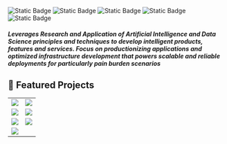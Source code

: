 ![Static Badge](https://img.shields.io/badge/MLOPS-Machine%20Learning%20Operations-blue?style=for-the-badge&logoColor=%23DE5050&labelColor=%230F594D&color=%2305202E)
![Static Badge](https://img.shields.io/badge/AAI-Applied%20Artificial%20Intelligence-blue?style=for-the-badge&labelColor=%23D9CD2B&color=%232AA332)
![Static Badge](https://img.shields.io/badge/AIR-Artificial%20Intelligence%20Research-blue?style=for-the-badge&logoColor=%231595A1&labelColor=%23209E9E&color=%231D33C2)
![Static Badge](https://img.shields.io/badge/DS-Data%20Science-blue?style=for-the-badge&logoColor=%231595A1&labelColor=%2359542D&color=%238F4A11)
![Static Badge](https://img.shields.io/badge/GeoAI-Geospatial%20Intelligence%20Application-blue?style=for-the-badge&logoColor=%23DE5050&labelColor=%23DE5050&color=%23960C64)


##### Leverages Research and Application of Artificial Intelligence and Data Science principles and techniques to develop intelligent products, features and services. Focus on productionizing applications and optimized infrastructure development that powers scalable and reliable deployments for particularly pain burden scenarios


## 🚀 Featured Projects

<table>
  <tr>
    <td>
      <a href="https://github.com/agbleze/emission_api">
        <img src="https://github-readme-stats.vercel.app/api/pin/?username=agbleze&repo=emission_api&theme=tokyonight" />
      </a>
    </td>
    <td>
      <a href="https://github.com/agbleze/review_classifier">
        <img src="https://github-readme-stats.vercel.app/api/pin/?username=agbleze&repo=review_classifier&theme=tokyonight" />
      </a>
    </td>
  </tr>
  <tr>
    <td>
      <a href="https://github.com/agbleze/AutoML_application">
        <img src="https://github-readme-stats.vercel.app/api/pin/?username=agbleze&repo=AutoML_application&theme=tokyonight" />
      </a>
    </td>
    <td>
      <a href="https://github.com/agbleze/submission_prediction_dashapp">
        <img src="https://github-readme-stats.vercel.app/api/pin/?username=agbleze&repo=submission_prediction_dashapp&theme=tokyonight" />
      </a>
    </td>
  </tr>

  <tr>
    <td>
      <a href="https://github.com/agbleze/recommendation_predictor_API">
        <img src="https://github-readme-stats.vercel.app/api/pin/?username=agbleze&repo=recommendation_predictor_API&theme=tokyonight" />
      </a>
    </td>
    <td>
      <a href="https://github.com/agbleze/booking_days_predictor_api">
        <img src="https://github-readme-stats.vercel.app/api/pin/?username=agbleze&repo=booking_days_predictor_api&theme=tokyonight" />
      </a>
    </td>
  </tr>

  <tr>
    <td>
      <a href="https://github.com/agbleze/review_predictor">
        <img src="https://github-readme-stats.vercel.app/api/pin/?username=agbleze&repo=review_predictor&theme=rose_pine" />
      </a>
    </td>
    
  </tr>
</table>


<!--
**agbleze/agbleze** is a ✨ _special_ ✨ repository because its `README.md` (this file) appears on your GitHub profile.

Here are some ideas to get you started:

- 🔭 I’m currently working on ...
- 🌱 I’m currently learning ...
- 👯 I’m looking to collaborate on ...
- 🤔 I’m looking for help with ...
- 💬 Ask me about ...
- 📫 How to reach me: ...
- 😄 Pronouns: ...
- ⚡ Fun fact: ...
-->
